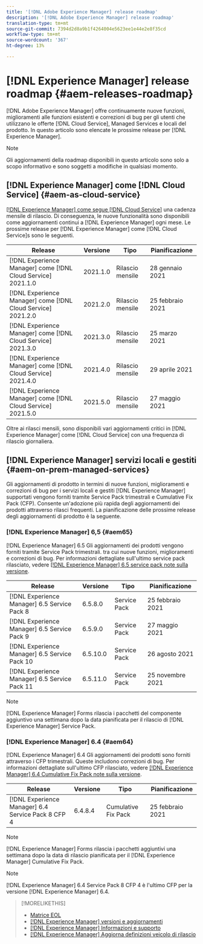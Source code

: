 ```yaml
---
title: '[!DNL Adobe Experience Manager] release roadmap'
description: '[!DNL Adobe Experience Manager] release roadmap'
translation-type: tm+mt
source-git-commit: 7394d2d8a9b1f4264004e5623ee1e44e2e8f35cd
workflow-type: tm+mt
source-wordcount: '367'
ht-degree: 13%

---
```



# [!DNL Experience Manager] release roadmap  {#aem-releases-roadmap}

[!DNL Adobe Experience Manager] offre continuamente nuove funzioni, miglioramenti alle funzioni esistenti e correzioni di bug per gli utenti che utilizzano le offerte  [!DNL Cloud Service], Managed Services e locali del prodotto. In questo articolo sono elencate le prossime release per [!DNL Experience Manager].

>[!NOTE]
>
>Gli aggiornamenti della roadmap disponibili in questo articolo sono solo a scopo informativo e sono soggetti a modifiche in qualsiasi momento.

## [!DNL Experience Manager] come  [!DNL Cloud Service] {#aem-as-cloud-service}

[[!DNL Experience Manager] come segue  [!DNL Cloud Service]](https://experienceleague.adobe.com/docs/experience-manager-cloud-service/release-notes/home.html) una cadenza mensile di rilascio. Di conseguenza, le nuove funzionalità sono disponibili come aggiornamenti continui a [!DNL Experience Manager] ogni mese. Le prossime release per [!DNL Experience Manager] come [!DNL Cloud Service]s sono le seguenti.

| Release | Versione | Tipo | Pianificazione |
|---|---|---|---|
| [!DNL Experience Manager] come  [!DNL Cloud Service] 2021.1.0 | 2021.1.0 | Rilascio mensile | 28 gennaio 2021 |
| [!DNL Experience Manager] come  [!DNL Cloud Service] 2021.2.0 | 2021.2.0 | Rilascio mensile | 25 febbraio 2021 |
| [!DNL Experience Manager] come  [!DNL Cloud Service] 2021.3.0 | 2021.3.0 | Rilascio mensile | 25 marzo 2021 |
| [!DNL Experience Manager] come  [!DNL Cloud Service] 2021.4.0 | 2021.4.0 | Rilascio mensile | 29 aprile 2021 |
| [!DNL Experience Manager] come  [!DNL Cloud Service] 2021.5.0 | 2021.5.0 | Rilascio mensile | 27 maggio 2021 |

Oltre ai rilasci mensili, sono disponibili vari aggiornamenti critici in [!DNL Experience Manager] come [!DNL Cloud Service] con una frequenza di rilascio giornaliera.

## [!DNL Experience Manager] servizi locali e gestiti  {#aem-on-prem-managed-services}

Gli aggiornamenti di prodotto in termini di nuove funzioni, miglioramenti e correzioni di bug per i servizi locali e gestiti [!DNL Experience Manager] supportati vengono forniti tramite Service Pack trimestrali e Cumulative Fix Pack (CFP). Consente un&#39;adozione più rapida degli aggiornamenti dei prodotti attraverso rilasci frequenti. La pianificazione delle prossime release degli aggiornamenti di prodotto è la seguente.

### [!DNL Experience Manager] 6,5  {#aem65}

[!DNL Experience Manager] 6.5 Gli aggiornamenti dei prodotti vengono forniti tramite Service Pack trimestrali. tra cui nuove funzioni, miglioramenti e correzioni di bug. Per informazioni dettagliate sull&#39;ultimo service pack rilasciato, vedere [[!DNL Experience Manager] 6.5 service pack note sulla versione](https://experienceleague.adobe.com/docs/experience-manager-65/release-notes/service-pack/sp-release-notes.html).

| Release | Versione | Tipo | Pianificazione |
|---|---|---|---|
| [!DNL Experience Manager] 6.5 Service Pack 8 | 6.5.8.0 | Service Pack | 25 febbraio 2021 |
| [!DNL Experience Manager] 6.5 Service Pack 9 | 6.5.9.0 | Service Pack | 27 maggio 2021 |
| [!DNL Experience Manager] 6.5 Service Pack 10 | 6.5.10.0 | Service Pack | 26 agosto 2021 |
| [!DNL Experience Manager] 6.5 Service Pack 11 | 6.5.11.0 | Service Pack | 25 novembre 2021 |

>[!NOTE]
>
>[!DNL Experience Manager] Forms rilascia i pacchetti del componente aggiuntivo una settimana dopo la data pianificata per il rilascio di  [!DNL Experience Manager] Service Pack.

### [!DNL Experience Manager] 6.4  {#aem64}

[!DNL Experience Manager] 6.4 Gli aggiornamenti dei prodotti sono forniti attraverso i CFP trimestrali. Queste includono correzioni di bug. Per informazioni dettagliate sull&#39;ultimo CFP rilasciato, vedere [[!DNL Experience Manager] 6.4 Cumulative Fix Pack note sulla versione](https://experienceleague.adobe.com/docs/experience-manager-64/release-notes/cfp-release-notes.html).

| Release | Versione | Tipo | Pianificazione |
|---|---|---|---|
| [!DNL Experience Manager] 6.4 Service Pack 8 CFP 4 | 6.4.8.4 | Cumulative Fix Pack | 25 febbraio 2021 |

>[!NOTE]
>
>[!DNL Experience Manager] Forms rilascia i pacchetti aggiuntivi una settimana dopo la data di rilascio pianificata per il  [!DNL Experience Manager] Cumulative Fix Pack.

>[!NOTE]
>
>[!DNL Experience Manager] 6.4 Service Pack 8 CFP 4 è l&#39;ultimo CFP per la versione  [!DNL Experience Manager] 6.4.

>[!MORELIKETHIS]
>
>* [Matrice EOL](https://helpx.adobe.com/it/support/programs/eol-matrix.html)
>* [[!DNL Experience Manager] versioni e aggiornamenti](https://helpx.adobe.com/it/experience-manager/aem-releases-updates.html)
>* [[!DNL Experience Manager] Informazioni e supporto](https://helpx.adobe.com/it/support/experience-manager.html)
>* [[!DNL Experience Manager] Aggiorna definizioni veicolo di rilascio](/help/update-release-vehicle-definitions.md)

